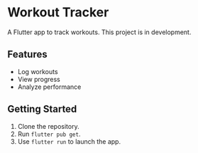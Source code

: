 # Workout Tracker

A Flutter app to track workouts. This project is in development.

## Features
- Log workouts
- View progress
- Analyze performance

## Getting Started
1. Clone the repository.
2. Run `flutter pub get`.
3. Use `flutter run` to launch the app.
